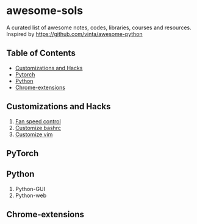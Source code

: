 # awesome-sols
 A curated list of awesome notes, codes, libraries, courses and resources.  Inspired by https://github.com/vinta/awesome-python


## Table of Contents

<!-- MarkdownTOC depth=4 -->

- [Customizations and Hacks](#customizations-and-hacks)
- [Pytorch](#pytorch)
- [Python](#python)
- [Chrome-extensions](#chrome-extensions)


<!-- /MarkdownTOC -->

## Customizations and Hacks
1. [Fan speed control](https://github.com/mzolfaghari/awesome-sols/blob/master/system_customization/fan_controld/readme.md)
2. [Customize bashrc](https://github.com/mzolfaghari/awesome-sols/blob/master/system_customization/)
3. [Customize vim](https://github.com/mzolfaghari/awesome-sols/blob/master/system_customization/)


## PyTorch


## Python
1. Python-GUI
2. Python-web


## Chrome-extensions









